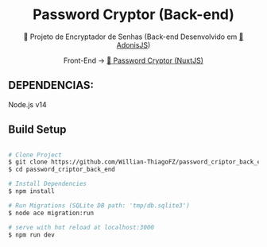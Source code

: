 <h1 align="center">Password Cryptor (Back-end)</h1>

<p align="center">🚀 Projeto de Encryptador de Senhas (Back-end Desenvolvido em <a href="https://docs.adonisjs.com/guides/introduction">🔗 AdonisJS</a>) </p>

<p align="center"> Front-End -> <a href="https://github.com/Willian-ThiagoFZ/password_cryptor_front_end">🔗 Password Cryptor (NuxtJS)</a></p>

## DEPENDENCIAS:
<p> Node.js v14 </p>

## Build Setup

```bash

# Clone Project
$ git clone https://github.com/Willian-ThiagoFZ/password_criptor_back_end.git
$ cd password_criptor_back_end

# Install Dependencies
$ npm install

# Run Migrations (SQLite DB path: 'tmp/db.sqlite3')
$ node ace migration:run

# serve with hot reload at localhost:3000
$ npm run dev

```
